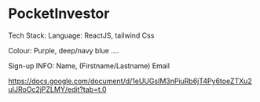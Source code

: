 # PocketInvestor


Tech Stack:
Language: ReactJS, tailwind Css

Colour:
Purple, deep/navy blue ....

Sign-up INFO:
Name, (Firstname/Lastname)
Email


https://docs.google.com/document/d/1eUUGsIM3nPiuRb6jT4Py6toeZTXu2uIJRoOc2jPZLMY/edit?tab=t.0
